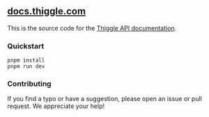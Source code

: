 ## [docs.thiggle.com](https://docs.thiggle.com)

This is the source code for the [Thiggle API documentation](https://docs.thiggle.com). 

### Quickstart

```
pnpm install
pnpm run dev
```

### Contributing

If you find a typo or have a suggestion, please open an issue or pull request. We appreciate your help!